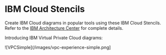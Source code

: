 # IBM Cloud Stencils

Create IBM Cloud diagrams in popular tools using these IBM Cloud Stencils.  
Refer to the [IBM Architecture Center](https://www.ibm.com/cloud/garage/architectures/edit) for complete details.

Introducing IBM Virtual Private Cloud diagrams:

![VPCSimple](/images/vpc-experience-simple.png] 

